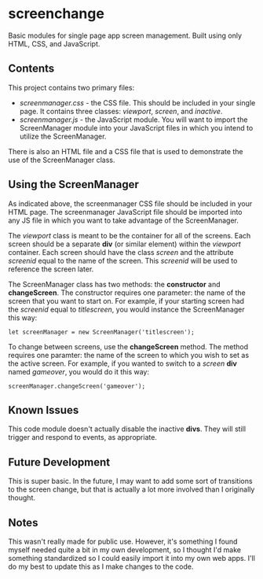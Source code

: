 # screenchange

Basic modules for single page app screen management. Built using only HTML, CSS, and JavaScript.

## Contents

This project contains two primary files:
* *screenmanager.css* - the CSS file. This should be included in your single page. It contains three classes: *viewport*, *screen*, and *inactive*.
* *screenmanager.js* - the JavaScript module. You will want to import the ScreenManager module into your JavaScript files in which you intend to utilize the ScreenManager.

There is also an HTML file and a CSS file that is used to demonstrate the use of the ScreenManager class.

## Using the ScreenManager

As indicated above, the screenmanager CSS file should be included in your HTML page. The screenmanager JavaScript file should be imported into any JS file in which you want to take advantage of the ScreenManager.

The *viewport* class is meant to be the container for all of the screens. Each screen should be a separate **div** (or similar element) within the *viewport* container. Each screen should have the class *screen* and the attribute *screenid* equal to the name of the screen. This *screenid* will be used to reference the screen later.

The ScreenManager class has two methods: the **constructor** and **changeScreen**. The constructor requires one parameter: the name of the screen that you want to start on. For example, if your starting screen had the *screenid* equal to *titlescreen*, you would instance the ScreenManager this way:
```
let screenManager = new ScreenManager('titlescreen');
```
To change between screens, use the **changeScreen** method. The method requires one paramter: the name of the screen to which you wish to set as the active screen. For example, if you wanted to switch to a *screen* **div** named *gameover*, you would do it this way:
```
screenManager.changeScreen('gameover');
```
## Known Issues

This code module doesn't actually disable the inactive **divs**. They will still trigger and respond to events, as appropriate. 

## Future Development

This is super basic. In the future, I may want to add some sort of transitions to the screen change, but that is actually a lot more involved than I originally thought.

## Notes
This wasn't really made for public use. However, it's something I found myself needed quite a bit in my own development, so I thought I'd make something standardized so I could easily import it into my own web apps. I'll do my best to update this as I make changes to the code.

